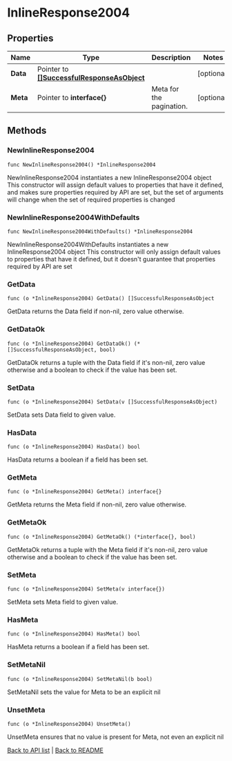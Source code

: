 # InlineResponse2004

## Properties

Name | Type | Description | Notes
------------ | ------------- | ------------- | -------------
**Data** | Pointer to [**[]SuccessfulResponseAsObject**](SuccessfulResponseAsObject.md) |  | [optional] 
**Meta** | Pointer to **interface{}** | Meta for the pagination. | [optional] 

## Methods

### NewInlineResponse2004

`func NewInlineResponse2004() *InlineResponse2004`

NewInlineResponse2004 instantiates a new InlineResponse2004 object
This constructor will assign default values to properties that have it defined,
and makes sure properties required by API are set, but the set of arguments
will change when the set of required properties is changed

### NewInlineResponse2004WithDefaults

`func NewInlineResponse2004WithDefaults() *InlineResponse2004`

NewInlineResponse2004WithDefaults instantiates a new InlineResponse2004 object
This constructor will only assign default values to properties that have it defined,
but it doesn't guarantee that properties required by API are set

### GetData

`func (o *InlineResponse2004) GetData() []SuccessfulResponseAsObject`

GetData returns the Data field if non-nil, zero value otherwise.

### GetDataOk

`func (o *InlineResponse2004) GetDataOk() (*[]SuccessfulResponseAsObject, bool)`

GetDataOk returns a tuple with the Data field if it's non-nil, zero value otherwise
and a boolean to check if the value has been set.

### SetData

`func (o *InlineResponse2004) SetData(v []SuccessfulResponseAsObject)`

SetData sets Data field to given value.

### HasData

`func (o *InlineResponse2004) HasData() bool`

HasData returns a boolean if a field has been set.

### GetMeta

`func (o *InlineResponse2004) GetMeta() interface{}`

GetMeta returns the Meta field if non-nil, zero value otherwise.

### GetMetaOk

`func (o *InlineResponse2004) GetMetaOk() (*interface{}, bool)`

GetMetaOk returns a tuple with the Meta field if it's non-nil, zero value otherwise
and a boolean to check if the value has been set.

### SetMeta

`func (o *InlineResponse2004) SetMeta(v interface{})`

SetMeta sets Meta field to given value.

### HasMeta

`func (o *InlineResponse2004) HasMeta() bool`

HasMeta returns a boolean if a field has been set.

### SetMetaNil

`func (o *InlineResponse2004) SetMetaNil(b bool)`

 SetMetaNil sets the value for Meta to be an explicit nil

### UnsetMeta
`func (o *InlineResponse2004) UnsetMeta()`

UnsetMeta ensures that no value is present for Meta, not even an explicit nil

[Back to API list](../README.md#documentation-for-api-endpoints) | [Back to README](../README.md)


